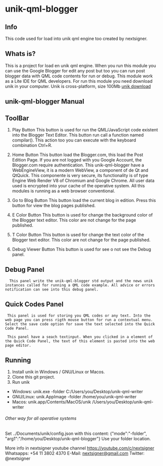 # unik-qml-blogger

## Info

This code used for load into unik qml engine too created by nextsigner.

## Whats is?
This is a project for load en unik qml engine. When you run this module you can use the Google Blogger for edit any post but too you can run post blogger data with QML 
code contents for run or debug. This module work as a Lite IDE for QML developers. For run this module you need download unik in your computer. Unik is cross-platform, 
size 100Mb [unik download](https://mega.nz/#F!mJdxxCiZ!7-wE5sfggwS1859tUNKJJw)

## unik-qml-blogger Manual

## ToolBar

1) Play Button
     This button is used for run the QML/JavaScript code existent into the Blogger Text Editor. This button run call a function named compilar(). This action too you can execute with the keyboard combination Ctrl+R.

2) Home Button
     This button load the Blogger.com, this load the Post Edition Page. If you are not logged with you Google Account, the Blogger.com require authentication. This unik-qml-blogger have a WebEngineView, it is a modern WebView, a component of de Qt and QtQuick. This componente is very secure, its functionality is of type Engine Web Render V8 of Chromium and Google Chrome. All user data used is encrypted into your cache of the operative system. All this modules is running as a web browser conventional.

3) Go to Blog Button
     This button load the current blog in edition. Press this button for view the blog pages published.

4) E Color Button
     This button is used for change the background color of the Blogger text editor. This color are not change for the page published.

5) T Color Button
     This button is used for change the text color of the Blogger text editor. This color are not change for the page published.

6) Debug Viewer Button
     This button is used for see o not see the Debug panel.

## Debug Panel

      This panel write the unik-qml-blogger std output and the news unik instances called for running a QML code example. All advice or errors notification can see into this debug panel.

## Quick Codes Panel

     This panel is used for storing you QML codes or any text. Into the web page you can press rigth mouse button for run a contextual menu. Select the save code option for save the text selected into the Quick Code Panel.

     This panel have a seach textinput. When you clicked in a element of the Quick Code Panel, the text of this element is pasted into the web page editor.

## Running
1) Install unik in Windows / GNU/Linux or Macos.
2) Clone this git project.
3) Run unik

* Windows: unik.exe -folder C:/Users/you/Desktop/unik-qml-writer
* GNU/Linux: unik.AppImage -folder /home/you/unik-qml-writer
* Macos: unik.app/Contents/MacOS/unik /Users/you/Desktop/unik-qml-writer

###### Other way for all operative systems

Set ../Documents/unik/config.json with this content:
{"mode":"-folder", "arg1":"/home/you/Desktop/unik-qml-blogger"}
Use your folder location.

More info in nextsigner youtube channel https://youtube.com/c/nextsigner
Whatsapps: +54 11 3802 4370
E-Mail: nextsigner@gmail.com
Twitter: @nextsigner
